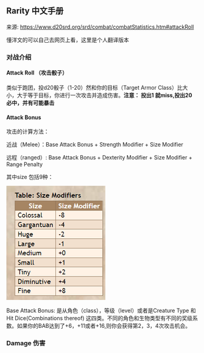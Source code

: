 ## Rarity 中文手册

来源: https://www.d20srd.org/srd/combat/combatStatistics.htm#attackRoll

懂洋文的可以自己去网页上看，这里是个人翻译版本

### 对战介绍

#### Attack Roll （攻击骰子）

类似于跑团，投d20骰子（1-20）然和你的目标（Target Armor Class）比大小，大于等于目标，你进行一次攻击并造成伤害。**注意： 投出1 就miss,投出20 必中，并有可能暴击**

#### Attack Bonus

攻击的计算方法： 

近战（Melee）：Base Attack Bonus + Strength Modifier + Size Modifier

远程（ranged）: Base Attack Bonus + Dexterity Modifier + Size Modifier + Range Penalty

其中size 包括9种：

![image-20210906162937588](.\image-20210906162937588.png)

Base Attack Bonus: 是从角色（class），等级（level）或者是Creature Type 和 Hit Dice(Combinations thereof) 这四类。不同的角色和生物类型有不同的奖级系数。如果你的BAB达到了+6，+11或者+16,则你会获得第2，3，4次攻击机会。

### Damage 伤害









